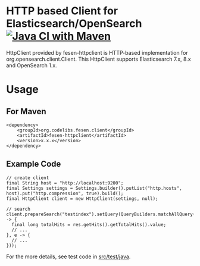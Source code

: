 HTTP based Client for Elasticsearch/OpenSearch
[![Java CI with Maven](https://github.com/codelibs/fesen-httpclient/actions/workflows/maven.yml/badge.svg)](https://github.com/codelibs/fesen-httpclient/actions/workflows/maven.yml)
====================

HttpClient provided by fesen-httpclient is HTTP-based implementation for org.opensearch.client.Client.
This HttpClient supports Elasticsearch 7.x, 8.x and OpenSearch 1.x.

Usage
=====

## For Maven

```
<dependency>
    <groupId>org.codelibs.fesen.client</groupId>
    <artifactId>fesen-httpclient</artifactId>
    <version>x.x.x</version>
</dependency>
```

## Example Code

```
// create client
final String host = "http://localhost:9200";
final Settings settings = Settings.builder().putList("http.hosts", host).put("http.compression", true).build();
final HttpClient client = new HttpClient(settings, null);

// search
client.prepareSearch("testindex").setQuery(QueryBuilders.matchAllQuery()).execute(wrap(res -> {
  final long totalHits = res.getHits().getTotalHits().value;
  // ...
}, e -> {
  // ...
}));
```

For the more details, see test code in [src/test/java](https://github.com/codelibs/fesen-httpclient/tree/main/src/test/java/org/codelibs/fesen/client).
